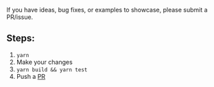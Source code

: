If you have ideas, bug fixes, or examples to showcase, please submit a PR/issue.

## Steps:
1. `yarn`
2. Make your changes
3. `yarn build && yarn test`
4. Push a [PR](https://github.com/mfix22/calendarx/pulls)
